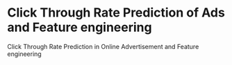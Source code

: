 # Click Through Rate Prediction of Ads and Feature engineering
 Click Through Rate Prediction in Online Advertisement and Feature engineering
